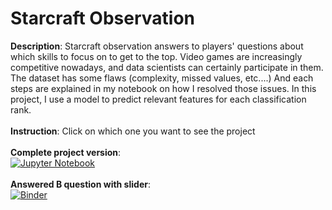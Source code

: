 # Starcraft Observation

**Description**: Starcraft observation answers to players' questions about which skills to focus on to get to the top. Video games are increasingly competitive nowadays, and data scientists can certainly participate in them.
The dataset has some flaws (complexity, missed values, etc....) And each steps are explained in my notebook on how I resolved those issues. In this project, I use a model to predict relevant features for each classification rank.</br></br>
**Instruction**: Click on which one you want to see the project</br></br>
**Complete project version**:</br>      [![Jupyter Notebook](https://img.shields.io/badge/jupyter-%23FA0F00.svg?style=for-the-badge&logo=jupyter&logoColor=white)](https://github.com/dancinoman/starcraft-observation/blob/master/Starcraft%20observation.ipynb)</br></br>
**Answered B question with slider**:</br>        [![Binder](https://mybinder.org/badge_logo.svg)](https://mybinder.org/v2/gh/dancinoman/starcraft-observation/master?labpath=Interactive.ipynb)
